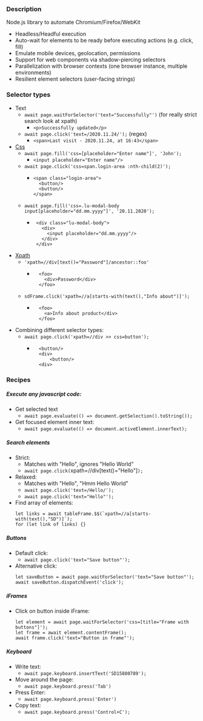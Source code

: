 ### Description
Node.js library to automate Chromium/Firefox/WebKit
* Headless/Headful execution
* Auto-wait for elements to be ready before executing actions (e.g. click, fill)
* Emulate mobile devices, geolocation, permissions
* Support for web components via shadow-piercing selectors
* Parallelization with browser contexts (one browser instance, multiple environments)
* Resilient element selectors (user-facing strings)

### Selector types
* Text
    * `await page.waitForSelector('text="Successfully"')` (for really strict search look at xpath)
        * `<p>Successfully updated</p>`
    * `await page.click('text=/2020.11.24/');` (regex)
        * `<span>Last visit - 2020.11.24, at 16:43</span>`
* [Css](https://appletree.or.kr/quick_reference_cards/CSS/CSS%20selectors%20cheatsheet.pdf)
    * `await page.fill('css=[placeholder="Enter name"]', 'John');`
        * `<input placeholder="Enter name"/>`
    * `await page.click('css=span.login-area :nth-child(2)');`
        * ```
          <span class="login-area">
            <button/>
            <button/>
          </span>
          ```
    * `await page.fill('css=.lu-modal-body input[placeholder="dd.mm.yyyy"]', '20.11.2020');`
        *  ```
            <div class="lu-modal-body">
              <div>
                <input placeholder="dd.mm.yyyy"/>
              </div>
            </div>
            ```
* [Xpath](https://devhints.io/xpath)
    * `'xpath=//div[text()="Password"]/ancestor::foo'`
        * ```
            <foo>
              <div>Password</div>
            </foo>
          ```
    * `sdFrame.click('xpath=//a[starts-with(text(),"Info about")]');`
        * ```
            <foo>
              <a>Info about product</div>
            </foo>
          ```
* Combining different selector types:
    * `await page.click('xpath=//div >> css=button');`
        * ```
            <button/>
            <div>
                <button/>
            <div>
          ```

### Recipes
##### Execute any javascript code:
* Get selected text
    * `await page.evaluate(() => document.getSelection().toString());`
* Get focused element inner text:
    * `await page.evaluate(() => document.activeElement.innerText);`
    
##### Search elements
* Strict:
    * Matches with "Hello", ignores "Hello World"
    * `await page.click(`xpath=//div[text()="Hello"]`);`
* Relaxed:
    * Matches with "Hello", "Hmm Hello World"
    * `await page.click('text=/Hello/');`
    * `await page.click('text="Hello"');`
* Find array of elements:
    ```
    let links = await tableFrame.$$(`xpath=//a[starts-with(text(),"SD")]`);
    for (let link of links) {}
    ```

##### Buttons
* Default click:
    * `await page.click('text="Save button"');`
* Alternative click:
    ```
    let saveButton = await page.waitForSelector('text="Save button"');
    await saveButton.dispatchEvent('click');
    ```

##### iFrames
* Click on button inside iFrame:
    ```
    let element = await page.waitForSelector('css=[title="Frame with buttons"]');
    let frame = await element.contentFrame();
    await frame.click('text="Button in frame"');
    ```

##### Keyboard
* Write text:
    * `await page.keyboard.insertText('SD15880789');`
* Move around the page:
    * `await page.keyboard.press('Tab')`
* Press Enter:
    * `await page.keyboard.press('Enter')`
* Copy text:
    * `await page.keyboard.press('Control+C');`
    